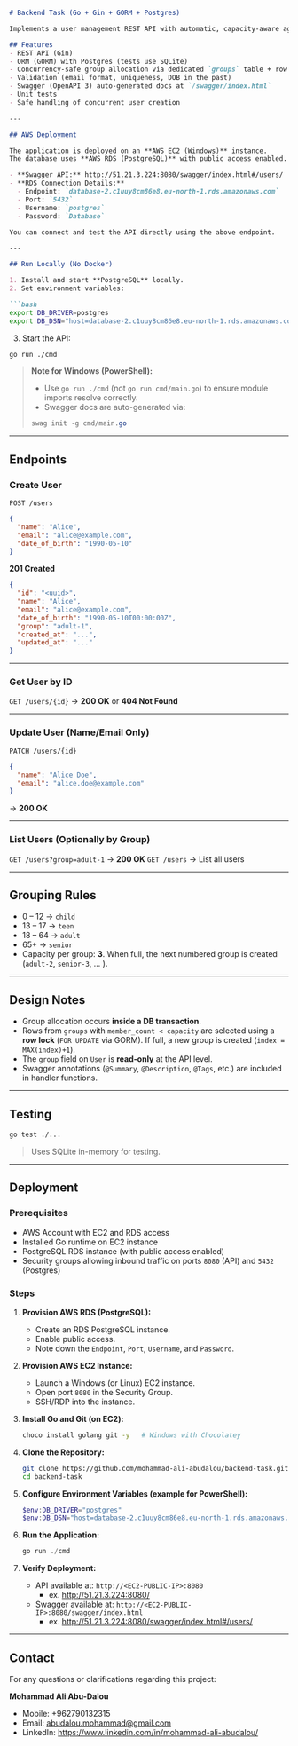 ````markdown
# Backend Task (Go + Gin + GORM + Postgres)

Implements a user management REST API with automatic, capacity-aware age-group assignment.

## Features
- REST API (Gin)
- ORM (GORM) with Postgres (tests use SQLite)
- Concurrency-safe group allocation via dedicated `groups` table + row locks
- Validation (email format, uniqueness, DOB in the past)
- Swagger (OpenAPI 3) auto-generated docs at `/swagger/index.html`
- Unit tests
- Safe handling of concurrent user creation

---

## AWS Deployment

The application is deployed on an **AWS EC2 (Windows)** instance.  
The database uses **AWS RDS (PostgreSQL)** with public access enabled.  

- **Swagger API:** http://51.21.3.224:8080/swagger/index.html#/users/
- **RDS Connection Details:**  
  - Endpoint: `database-2.c1uuy8cm86e8.eu-north-1.rds.amazonaws.com`  
  - Port: `5432`  
  - Username: `postgres`  
  - Password: `Database`

You can connect and test the API directly using the above endpoint.

---

## Run Locally (No Docker)

1. Install and start **PostgreSQL** locally.
2. Set environment variables:

```bash
export DB_DRIVER=postgres
export DB_DSN="host=database-2.c1uuy8cm86e8.eu-north-1.rds.amazonaws.com user=postgres password=Database dbname=postgres port=5432 sslmode=require TimeZone=UTC"
````

3. Start the API:

```bash
go run ./cmd
```

> **Note for Windows (PowerShell):**
>
> * Use `go run ./cmd` (not `go run cmd/main.go`) to ensure module imports resolve correctly.
> * Swagger docs are auto-generated via:
>
> ```powershell
> swag init -g cmd/main.go
> ```

---

## Endpoints

### Create User

`POST /users`

```json
{
  "name": "Alice",
  "email": "alice@example.com",
  "date_of_birth": "1990-05-10"
}
```

**201 Created**

```json
{
  "id": "<uuid>",
  "name": "Alice",
  "email": "alice@example.com",
  "date_of_birth": "1990-05-10T00:00:00Z",
  "group": "adult-1",
  "created_at": "...",
  "updated_at": "..."
}
```

---

### Get User by ID

`GET /users/{id}` → **200 OK** or **404 Not Found**

---

### Update User (Name/Email Only)

`PATCH /users/{id}`

```json
{
  "name": "Alice Doe",
  "email": "alice.doe@example.com"
}
```

→ **200 OK**

---

### List Users (Optionally by Group)

`GET /users?group=adult-1` → **200 OK**
`GET /users` → List all users

---

## Grouping Rules

* 0 – 12 → `child`
* 13 – 17 → `teen`
* 18 – 64 → `adult`
* 65+ → `senior`
* Capacity per group: **3**. When full, the next numbered group is created (`adult-2`, `senior-3`, ... ).

---

## Design Notes

* Group allocation occurs **inside a DB transaction**.
* Rows from `groups` with `member_count < capacity` are selected using a **row lock** (`FOR UPDATE` via GORM).
  If full, a new group is created (`index = MAX(index)+1`).
* The `group` field on `User` is **read-only** at the API level.
* Swagger annotations (`@Summary`, `@Description`, `@Tags`, etc.) are included in handler functions.

---

## Testing

```bash
go test ./...
```

> Uses SQLite in-memory for testing.

---

## Deployment

### Prerequisites

* AWS Account with EC2 and RDS access
* Installed Go runtime on EC2 instance
* PostgreSQL RDS instance (with public access enabled)
* Security groups allowing inbound traffic on ports `8080` (API) and `5432` (Postgres)

### Steps

1. **Provision AWS RDS (PostgreSQL):**

   * Create an RDS PostgreSQL instance.
   * Enable public access.
   * Note down the `Endpoint`, `Port`, `Username`, and `Password`.

2. **Provision AWS EC2 Instance:**

   * Launch a Windows (or Linux) EC2 instance.
   * Open port `8080` in the Security Group.
   * SSH/RDP into the instance.

3. **Install Go and Git (on EC2):**

   ```bash
   choco install golang git -y   # Windows with Chocolatey
   ```

4. **Clone the Repository:**

   ```bash
   git clone https://github.com/mohammad-ali-abudalou/backend-task.git
   cd backend-task
   ```

5. **Configure Environment Variables (example for PowerShell):**

   ```powershell
   $env:DB_DRIVER="postgres"
   $env:DB_DSN="host=database-2.c1uuy8cm86e8.eu-north-1.rds.amazonaws.com user=postgres password=Database dbname=postgres port=5432 sslmode=disable TimeZone=UTC"
   ```

6. **Run the Application:**

   ```powershell
   go run ./cmd
   ```

7. **Verify Deployment:**

   * API available at: `http://<EC2-PUBLIC-IP>:8080` 
      - ex. http://51.21.3.224:8080/
   * Swagger available at: `http://<EC2-PUBLIC-IP>:8080/swagger/index.html` 
      - ex. http://51.21.3.224:8080/swagger/index.html#/users/

---

## Contact

For any questions or clarifications regarding this project:

**Mohammad Ali Abu-Dalou**

* Mobile: +962790132315
* Email: abudalou.mohammad@gmail.com
* LinkedIn: https://www.linkedin.com/in/mohammad-ali-abudalou/

```